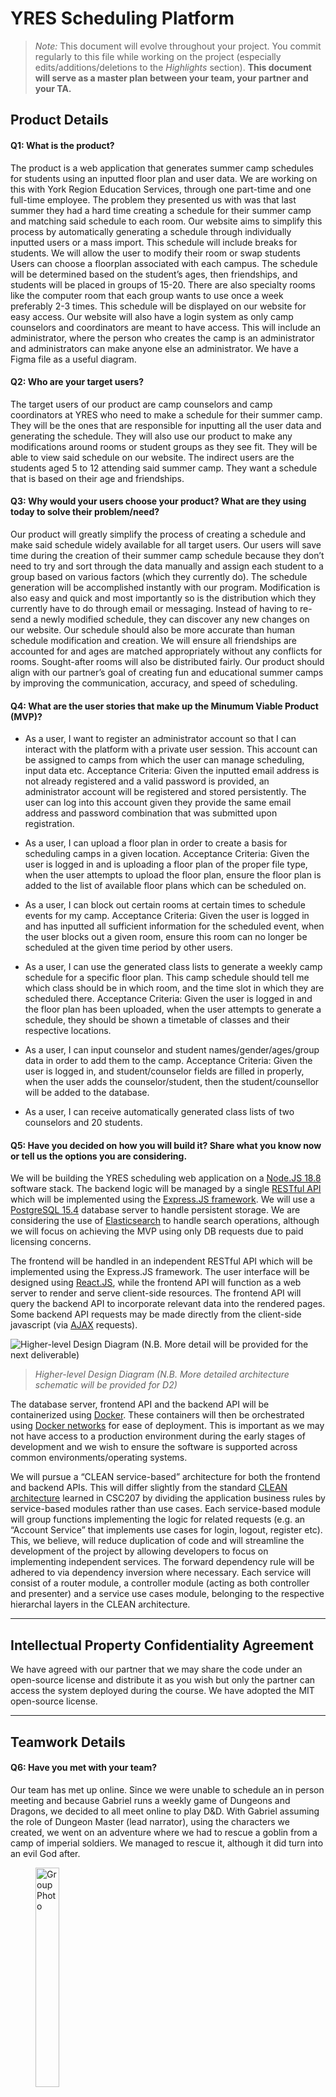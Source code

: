 # YRES Scheduling Platform
> _Note:_ This document will evolve throughout your project. You commit regularly to this file while working on the project (especially edits/additions/deletions to the _Highlights_ section). 
 > **This document will serve as a master plan between your team, your partner and your TA.**

## Product Details
 
#### Q1: What is the product?

The product is a web application that generates summer camp schedules for students using an inputted floor plan and user data. We are working on this with York Region Education Services, through one part-time and one full-time employee. The problem they presented us with was that last summer they had a hard time creating a schedule for their summer camp and matching said schedule to each room. Our website aims to simplify this process by automatically generating a schedule through individually inputted users or a mass import. This schedule will include breaks for students. We will allow the user to modify their room or swap students Users can choose a floorplan associated with each campus. The schedule will be determined based on the student’s ages, then friendships, and students will be placed in groups of 15-20. There are also specialty rooms like the computer room that each group wants to use once a week preferably 2-3 times. This schedule will be displayed on our website for easy access. Our website will also have a login system as only camp counselors and coordinators are meant to have access. This will include an administrator, where the person who creates the camp is an administrator and administrators can make anyone else an administrator. We have a Figma file as a useful diagram.

#### Q2: Who are your target users?

The target users of our product are camp counselors and camp coordinators at YRES who need to make a schedule for their summer camp. They will be the ones that are responsible for inputting all the user data and generating the schedule. They will also use our product to make any modifications around rooms or student groups as they see fit. They will be able to view said schedule on our website. The indirect users are the students aged 5 to 12 attending said summer camp. They want a schedule that is based on their age and friendships. 

#### Q3: Why would your users choose your product? What are they using today to solve their problem/need?

Our product will greatly simplify the process of creating a schedule and make said schedule widely available for all target users. Our users will save time during the creation of their summer camp schedule because they don’t need to try and sort through the data manually and assign each student to a group based on various factors (which they currently do). The schedule generation will be accomplished instantly with our program. Modification is also easy and quick and most importantly so is the distribution which they currently have to do through email or messaging. Instead of having to re-send a newly modified schedule, they can discover any new changes on our website. Our schedule should also be more accurate than human schedule modification and creation. We will ensure all friendships are accounted for and ages are matched appropriately without any conflicts for rooms. Sought-after rooms will also be distributed fairly. Our product should align with our partner’s goal of creating fun and educational summer camps by improving the communication, accuracy, and speed of scheduling.

#### Q4: What are the user stories that make up the Minumum Viable Product (MVP)?

* As a user, I want to register an administrator account so that I can interact with the platform with a private user session. This account can be assigned to camps from which the user can manage scheduling, input data etc.
Acceptance Criteria: Given the inputted email address is not already registered and a valid password is provided, an administrator account will be registered and stored persistently. The user can log into this account given they provide the same email address and password combination that was submitted upon registration.

* As a user, I can upload a floor plan in order to create a basis for scheduling camps in a given location.
Acceptance Criteria:  Given the user is logged in and is uploading a floor plan of the proper file type, when the user attempts to upload the floor plan, ensure the floor plan is added to the list of available floor plans which can be scheduled on.

* As a user, I can block out certain rooms at certain times to schedule events for my camp.
Acceptance Criteria:  Given the user is logged in and has inputted all sufficient information for the scheduled event, when the user blocks out a given room, ensure this room can no longer be scheduled at the given time period by other users.

* As a user, I can use the generated class lists to generate a weekly camp schedule for a specific floor plan. This camp schedule should tell me which class should be in which room, and the time slot in which they are scheduled there.
Acceptance Criteria:  Given the user is logged in and the floor plan has been uploaded, when the user attempts to generate a schedule, they should be shown a timetable of classes and their respective locations.

* As a user, I can input counselor and student names/gender/ages/group data in order to add them to the camp. 
Acceptance Criteria: Given the user is logged in, and student/counselor fields are filled in properly, when the user adds the counselor/student, then the student/counsellor will be added to the database.

* As a user, I can receive automatically generated class lists of two counselors and 20 students.

#### Q5: Have you decided on how you will build it? Share what you know now or tell us the options you are considering.

We will be building the YRES scheduling web application on a [Node.JS 18.8](https://nodejs.org/en) software stack. The backend logic will be managed by a single [RESTful API](https://restfulapi.net) which will be implemented using the [Express.JS framework](https://expressjs.com). We will use a [PostgreSQL 15.4](https://www.postgresql.org/about/news/postgresql-15-released-2526/) database server to handle persistent storage. We are considering the use of [Elasticsearch](https://www.elastic.co) to handle search operations, although we will focus on achieving the MVP using only DB requests due to paid licensing concerns.

The frontend will be handled in an independent RESTful API which will be implemented using the Express.JS framework. The user interface will be designed using [React.JS](https://react.dev), while the frontend API will function as a web server to render and serve client-side resources. The frontend API will query the backend API to incorporate relevant data into the rendered pages. Some backend API requests may be made directly from the client-side javascript (via [AJAX](https://developer.mozilla.org/en-US/docs/Web/Guide/AJAX) requests).

![Higher-level Design Diagram (N.B. More detail will be provided for the next deliverable)](./hld_draft.png)
> *Higher-level Design Diagram (N.B. More detailed architecture schematic will be provided for D2)*

The database server, frontend API and the backend API will be containerized using [Docker](https://www.docker.com). These containers will then be orchestrated using [Docker networks](https://docs.docker.com/network/) for ease of deployment. This is important as we may not have access to a production environment during the early stages of development and we wish to ensure the software is supported across common environments/operating systems.

We will pursue a “CLEAN service-based” architecture for both the frontend and backend APIs. This will differ slightly from the standard [CLEAN architecture](https://blog.cleancoder.com/uncle-bob/2012/08/13/the-clean-architecture.html) learned in CSC207 by dividing the application business rules by service-based modules rather than use cases. Each service-based module will group functions implementing the logic for related requests (e.g. an “Account Service” that implements use cases for login, logout, register etc). This, we believe, will reduce duplication of code and will streamline the development of the project by allowing developers to focus on implementing independent services. The forward dependency rule will be adhered to via dependency inversion where necessary. Each service will consist of a router module, a controller module (acting as both controller and presenter) and a service use cases module, belonging to the respective hierarchal layers in the CLEAN architecture. 

----
## Intellectual Property Confidentiality Agreement 

We have agreed with our partner that we may share the code under an open-source license and distribute it as you wish but only the partner can access the system deployed during the course. We have adopted the MIT open-source license.

----

## Teamwork Details

#### Q6: Have you met with your team?

Our team has met up online. Since we were unable to schedule an in person meeting and because Gabriel runs a weekly game of Dungeons and Dragons, we decided to all meet online to play D&D. With Gabriel assuming the role of Dungeon Master (lead narrator), using the characters we created, we went on an adventure where we had to rescue a goblin from a camp of imperial soldiers. We managed to rescue it, although it did turn into an evil God after.

<figure>
  <img src="./team-photo.png" alt="Group Photo" width="30%"/>
  <figcaption>
    <em>Meeting up</em>
  </figcaption>
</figure>

<figure>
  <img src="./team-game.png" alt="Team Building Activity" width="30%"/>
  <figcaption>
    <em>Playing the game</em>
  </figcaption>
</figure>

Through the shared experience of the game, we were able to bond and learn more about each other. Some fun facts we learned about each other were:
- Harvey plays for a senior hurling team in Toronto called Clann na nGael (hurling is an irish field sport)
- Ewan makes chill beats to study/relax to
- Peifeng likes to play piano, draw, and play video games

We eventually all hope to meet each other in person.

#### Q7: What are the roles & responsibilities on the team?

Max Xu: Max is working as a frontend developer They volunteered for the role due to their previous experience working with frontend technologies and being interested in learning more.

Ewan Jordan: Ewan is working as a frontend developer, as well as the product manager/partner liaison. They are responsible for maintaining communication with the partner and keeping track of minutes during meetings as product manager. They volunteered for the role of product manager due to their strong organization and communication skills and as frontend developer due to their previous experience working with frontend technologies and being interested in learning more.

Gabriel Anover: Gabriel is working as a frontend developer. They volunteered for the role due to their previous experience working with frontend technologies in a professional setting and being interested in learning more.

Peifeng Zhang: Peifeng is working as a backend developer. They volunteered for the role due to their previous experience working with backend technologies and being interested in learning more.

Marc Grigoriu: Marc is working as a backend developer. They volunteered for the role due to their previous experience working with backend technologies and being interested in learning more.

Eric Karpovits: Eric is working as a backend developer, as well as team lead. They are additionally responsible for developing software interacting with databases as backend developer, and are responsible for creating agendas for team/partner meetings and watching over progress on the project. They volunteered for the role of team lead and as backend developer due to their previous experience working with backend technologies in a professional setting and being interested in learning more.

Harvey Donnelly: Harvey is working as a backend developer, as well as development manager. As development manager, they are responsible for making decisions regarding the structure of the project and making sure software being written works as intended. They volunteered for the role of development manager due to their work experience and their knowledge of how projects like these are structured, and as backend developer due to their previous experience working with backend technologies in a professional setting and being interested in learning more.

#### Q8: How will you work as a team?

Our team plans to hold two recurring meetings a week, one including our partner and one with just the team. The team meetings occur at 8:10PM online on Thursday evenings (before our tutorial time slot), and run until 9:15PM. These meetings are a chance for team members to share what they’ve completed over the past week, as well as outline upcoming tasks and goals that they’re working towards. These meetings are also crucial in the divide of both short term and long term workload. Our meetings with our partner are currently scheduled for 5:30PM-6:30PM on Friday afternoons. During this hour, we plan to ask questions we’ve gathered over the week concerning the partner-side of the project, as well as share our progress with the partner as to show we are on track. 

In addition to these conversational meetings, we plan to hold weekly/biweekly coding sessions, where available group members will meet in a study room and work on their respective tasks together. We plan for these sessions to not necessarily include the entire group; if a given section of the codebase has multiple people working in conjunction on it, these group members could organize a code session for them to share ideas and collaborate.


In our first meeting with our partner, Celina initially went over the project proposal with us to smooth out any queries we had regarding their needs. She outlined what aspects of camp scheduling is already set up by their organization, i.e. student registration, camp set up, etc. We then showcased our initial MVP prototype and got feedback. Then, we went over questions we had regarding functionality of the project. These questions helped fill in the gaps we had with our initial prototype(see the minutes for specific questions).

In our second meeting with our partner, we began by sharing our updated prototype and confirming our updated user stories which were built off of the partner’s proposal. The partner was pleased with our prototype and user stories, and provided us with some new information for the director, which eliminated some use cases. We followed that with a Q&A of questions we had compiled over the last week. We also added our partner to our GitHub, created a group chat with our main contact for smaller questions, and received a logo set/colour pallet for the project.

  
#### Q9: How will you organize your team?
We will make use of the industry standard Jira Software, leveraging all its tools. 

It will allow us:
* Have our related tickets/issues in an “Epic” 
* Have a general timeline and schedule of the project using the “Timeline”
* Determine the status of the work throughout the process using the “Kanban Board”
* Allow team members to freely choose their next preferred ticket based on their dev role
* Have ticket requirements
* Prioritize tasks 
* We will also produce meeting minutes and store them in the GitHub

<img src="https://github.com/csc301-2023-fall/project-48-yorkregioneducationalservices-T/assets/65968691/693e8b3f-47e8-4932-9645-91948ecebc43" width="600"/>


#### Q10: What are the rules regarding how your team works?

**Communications:**
 * What is the expected frequency? What methods/channels will be used? 
 * If you have a partner project, what is your process for communicating with your partner?
 
**Collaboration: (Share your responses to Q8 & Q9 from A1)**
 * How are people held accountable for attending meetings, completing action items? Is there a moderator or process?
 * How will you address the issue if one person doesn't contribute or is not responsive?

Communications:
Communication between team members will be held mainly through a Discord server where members can communicate with each other at any time, on top of weekly scheduled group meetings held on Google Meet and the Zoom sessions held during the tutorial section on thursdays. Meetings on Google Meet will be held on Thursday afternoons starting at 8:10 PM. Additionally, communication is maintained by the product manager with our partner through email, as well as through weekly scheduled meetings held on fridays through Zoom from 5:30 PM - 6:30 PM.

Collaboration:
Members of the team are expected to attend weekly meetings scheduled ahead of time and complete action items as they are assigned, or to at least give the rest of them team a warning if there is an issue that inhibits their ability to do so. There is no moderator in particular, however if someone is unable to join a meeting then the minutes would be shared with them online in order to catch them up. If the situation arises where someone is becoming unresponsive online and/or not contributing to the project, the rest of the team would try to communicate with them directly to find out what the issue is and if they could use some assistance re-engaging with the development process.

